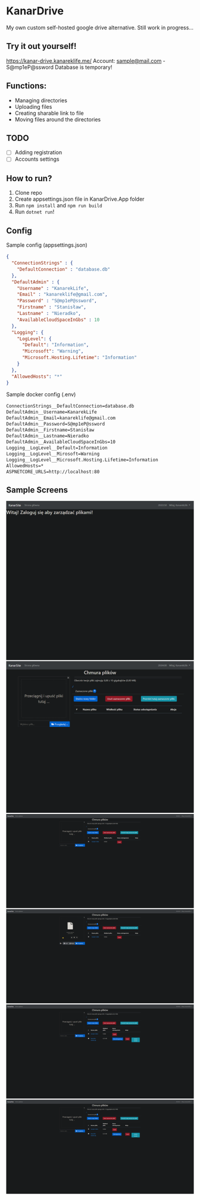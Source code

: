 # KanarDrive
My own custom self-hosted google drive alternative. Still work in progress...
## Try it out yourself!
https://kanar-drive.kanareklife.me/
Account: sample@mail.com - S@mp1eP@ssword 
Database is temporary!
## Functions:
- Managing directories
- Uploading files
- Creating sharable link to file
- Moving files around the directories
## TODO
- [ ] Adding registration
- [ ] Accounts settings
## How to run?
1. Clone repo
2. Create appsettings.json file in KanarDrive.App folder
3. Run `npm install` and `npm run build`
4. Run `dotnet run`!
## Config
Sample config (appsettings.json)
```json
{
  "ConnectionStrings" : {
    "DefaultConnection" : "database.db"
  },
  "DefaultAdmin" : {
    "Username" : "KanarekLife",
    "Email" : "kanareklife@gmail.com",
    "Password" : "S@mp1eP@ssword",
    "Firstname" : "Stanisław",
    "Lastname" : "Nieradko",
    "AvailableCloudSpaceInGbs" : 10
  },
  "Logging": {
    "LogLevel": {
      "Default": "Information",
      "Microsoft": "Warning",
      "Microsoft.Hosting.Lifetime": "Information"
    }
  },
  "AllowedHosts": "*"
}
```

Sample docker config (.env)
```dotenv
ConnectionStrings__DefaultConnection=database.db
DefaultAdmin__Username=KanarekLife
DefaultAdmin__Email=kanareklife@gmail.com
DefaultAdmin__Password=S@mp1eP@ssword
DefaultAdmin__Firstname=Stanisław
DefaultAdmin__Lastname=Nieradko
DefaultAdmin__AvailableCloudSpaceInGbs=10
Logging__LogLevel__Default=Information
Logging__LogLevel__Mirosoft=Warning
Logging__LogLevel__Microsoft.Hosting.Lifetime=Information
AllowedHosts=*
ASPNETCORE_URLS=http://localhost:80
```
## Sample Screens
![](docs/screen%20(1).png)
![](docs/screen%20(2).png)
![](docs/screen%20(3).png)
![](docs/screen%20(4).png)
![](docs/screen%20(5).png)
![](docs/screen%20(6).png)
